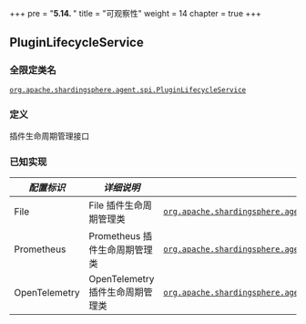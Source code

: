 +++
pre = "<b>5.14. </b>"
title = "可观察性"
weight = 14
chapter = true
+++

## PluginLifecycleService

### 全限定类名

[`org.apache.shardingsphere.agent.spi.PluginLifecycleService`](https://github.com/apache/shardingsphere/blob/master/agent/api/src/main/java/org/apache/shardingsphere/agent/spi/PluginLifecycleService.java)

### 定义

插件生命周期管理接口

### 已知实现

| *配置标识*      | *详细说明*                     | *全限定类名* |
| ------------- | ----------------------------- | ---------- |
| File          | File 插件生命周期管理类          | [`org.apache.shardingsphere.agent.plugin.logging.file.FileLoggingPluginLifecycleService`](https://github.com/apache/shardingsphere/blob/master/agent/plugins/logging/type/file/src/main/java/org/apache/shardingsphere/agent/plugin/logging/file/FileLoggingPluginLifecycleService.java) |
| Prometheus    | Prometheus 插件生命周期管理类    | [`org.apache.shardingsphere.agent.plugin.metrics.prometheus.PrometheusPluginLifecycleService`](https://github.com/apache/shardingsphere/blob/master/agent/plugins/metrics/type/prometheus/src/main/java/org/apache/shardingsphere/agent/plugin/metrics/prometheus/PrometheusPluginLifecycleService.java) |
| OpenTelemetry | OpenTelemetry 插件生命周期管理类 | [`org.apache.shardingsphere.agent.plugin.tracing.opentelemetry.OpenTelemetryTracingPluginLifecycleService`](https://github.com/apache/shardingsphere/blob/master/agent/plugins/tracing/type/opentelemetry/src/main/java/org/apache/shardingsphere/agent/plugin/tracing/opentelemetry/OpenTelemetryTracingPluginLifecycleService.java) |
